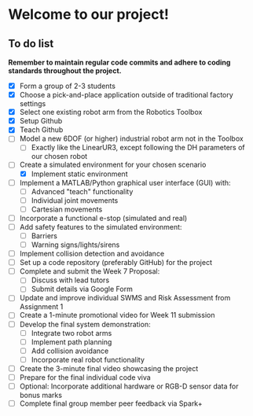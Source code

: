 # Welcome to our project!

## To do list 
 **Remember to maintain regular code commits and adhere to coding standards throughout the project.**
- [x] Form a group of 2-3 students
- [x] Choose a pick-and-place application outside of traditional factory settings
- [x] Select one existing robot arm from the Robotics Toolbox
- [x] Setup Github
- [x] Teach Github
- [ ] Model a new 6DOF (or higher) industrial robot arm not in the Toolbox
	- [ ] Exactly like the LinearUR3, except following the DH parameters of our chosen robot
- [ ] Create a simulated environment for your chosen scenario
	- [x] Implement static environment
- [ ] Implement a MATLAB/Python graphical user interface (GUI) with:
   - [ ] Advanced "teach" functionality
   - [ ] Individual joint movements
   - [ ] Cartesian movements
- [ ] Incorporate a functional e-stop (simulated and real)
- [ ] Add safety features to the simulated environment:
   - [ ] Barriers
   - [ ] Warning signs/lights/sirens
- [ ] Implement collision detection and avoidance
- [ ] Set up a code repository (preferably GitHub) for the project
- [ ] Complete and submit the Week 7 Proposal:
    - [ ] Discuss with lead tutors
    - [ ] Submit details via Google Form
- [ ] Update and improve individual SWMS and Risk Assessment from Assignment 1
- [ ] Create a 1-minute promotional video for Week 11 submission
- [ ] Develop the final system demonstration:
    - [ ] Integrate two robot arms
    - [ ] Implement path planning
    - [ ] Add collision avoidance
    - [ ] Incorporate real robot functionality
- [ ] Create the 3-minute final video showcasing the project
- [ ] Prepare for the final individual code viva
- [ ] Optional: Incorporate additional hardware or RGB-D sensor data for bonus marks
- [ ] Complete final group member peer feedback via Spark+
